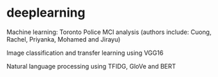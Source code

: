 # deeplearning
Machine learning: Toronto Police MCI analysis (authors include: Cuong, Rachel, Priyanka, Mohamed and Jirayu)

Image classification and transfer learning using VGG16

Natural language processing using TFIDG, GloVe and BERT
